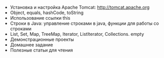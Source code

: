 * Установка и настройка Apache Tomcat: http://tomcat.apache.org
* Object, equals, hashCode, toString
* Использование ссылки this
* Строки в Java: управление строками в java, функции для работы со строками
* List, Set, Map, TreeMap, Iterator, ListIterator, Collections. empty
* ﻿Демонстрационные проекты
* Домашнее задание
* Полезные статьи для чтения
